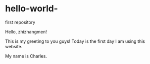 # hello-world-
first repository

Hello, zhizhangmen!

This is my greeting to you guys! Today is the first day I am using this website.

My name is Charles. 
